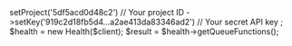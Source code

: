 <?php

use Appwrite\Client;
use Appwrite\Services\Health;

$client = new Client();

$client
    ->setProject('5df5acd0d48c2') // Your project ID
    ->setKey('919c2d18fb5d4...a2ae413da83346ad2') // Your secret API key
;

$health = new Health($client);

$result = $health->getQueueFunctions();
